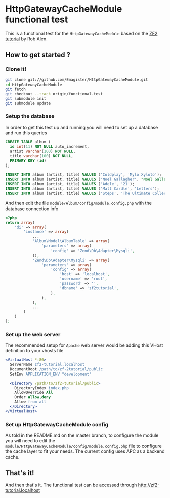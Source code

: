 # HttpGatewayCacheModule functional test
This is a functional test for the ```HttpGatewayCacheModule``` based on the [ZF2 tutorial](https://github.com/akrabat/zf2-tutorial) by Rob Alen.
## How to get started ?

### Clone it!

```sh
git clone git://github.com/Emagister/HttpGatewayCacheModule.git
cd HttpGatewayCacheModule
git fetch
git checkout --track origin/functional-test
git submodule init
git submodule update
```

### Setup the database

In order to get this test up and running you will need to set up a database and run this queries

```sql
CREATE TABLE album (
  id int(11) NOT NULL auto_increment,
  artist varchar(100) NOT NULL,
  title varchar(100) NOT NULL,
  PRIMARY KEY (id)
);

INSERT INTO album (artist, title) VALUES ('Coldplay', 'Mylo Xyloto');
INSERT INTO album (artist, title) VALUES ('Noel Gallagher', "Noel Gallagher\'s High Flying Birds!");
INSERT INTO album (artist, title) VALUES ('Adele', '21');
INSERT INTO album (artist, title) VALUES ('Matt Cardle', 'Letters');
INSERT INTO album (artist, title) VALUES ('Steps', 'The Ultimate Collection');
```

And then edit the file ```module/Album/config/module.config.php``` with the database connection info

```php
<?php
return array(
    'di' => array(
        'instance' => array(
            ...
            'Album\Model\AlbumTable' => array(
                'parameters' => array(
                    'config' => 'Zend\Db\Adapter\Mysqli',
            )),
            'Zend\Db\Adapter\Mysqli' => array(
                'parameters' => array(
                    'config' => array(
                        'host' => 'localhost',
                        'username' => 'root',
                        'password' => '',
                        'dbname' => 'zf2tutorial',
                    ),
                ),
            ),
            ...
        )
    )
);
```

### Set up the web server

The recommended setup for ```Apache``` web server would be adding this VHost definition to your vhosts file

```apache
<VirtualHost *:80>
  ServerName zf2-tutorial.localhost
  DocumentRoot /path/to/zf-2tutorial/public
  SetEnv APPLICATION_ENV "development"

  <Directory /path/to/zf2-tutorial/public>
    DirectoryIndex index.php
    AllowOverride All
    Order allow,deny
    Allow from all
  </Directory>
</VirtualHost>
```

### Set up HttpGatewayCacheModule config

As told in the README.md on the master branch, to configure the module you will need to edit the ```module/HttpGatewayCacheModule/config/module.config.php``` file
to configure the cache layer to fit your needs. The current config uses APC as a backend cache.

## That's it!
And then that's it. The functional test can be accessed through http://zf2-tutorial.localhost